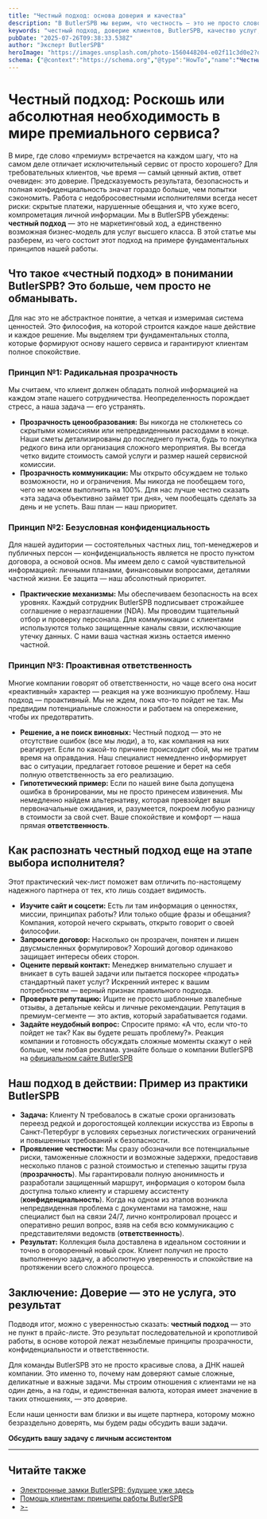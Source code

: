 ```yaml
---
title: "Честный подход: основа доверия и качества"
description: "В ButlerSPB мы верим, что честность — это не просто слово, а фундамент долгосрочных отношений с клиентами. Наш подход гарантирует прозрачность на всех этапах."
keywords: "честный подход, доверие клиентов, ButlerSPB, качество услуг, прозрачность, деловая этика"
pubDate: "2025-07-26T09:38:33.538Z"
author: "Эксперт ButlerSPB"
heroImage: "https://images.unsplash.com/photo-1560448204-e02f11c3d0e2?q=80&w=2070&auto=format&fit=crop"
schema: {"@context":"https://schema.org","@type":"HowTo","name":"Честный подход: основа доверия и качества","description":"В ButlerSPB мы верим, что честность — это не просто слово, а фундамент долгосрочных отношений с клиентами. Наш подход гарантирует прозрачность на всех этапах.","image":{"@type":"ImageObject","url":"https://images.unsplash.com/photo-1560448204-e02f11c3d0e2?q=80&w=2070&auto=format&fit=crop"},"aggregateRating":{"@type":"AggregateRating","ratingValue":"4.9","reviewCount":701,"bestRating":"5","worstRating":"1"},"publisher":{"@type":"Organization","name":"Блог ButlerSPB","logo":{"@type":"ImageObject","url":"https://butlerspb-blog.netlify.app/favicon.ico"}},"mainEntityOfPage":{"@type":"WebPage","@id":"https://butlerspb-blog.netlify.app/blog/chestnyy-podhod/"}}
---
```

# Честный подход: Роскошь или абсолютная необходимость в мире премиального сервиса?

В мире, где слово «премиум» встречается на каждом шагу, что на самом деле отличает исключительный сервис от просто хорошего? Для требовательных клиентов, чье время — самый ценный актив, ответ очевиден: это доверие. Предсказуемость результата, безопасность и полная конфиденциальность значат гораздо больше, чем попытки сэкономить. Работа с недобросовестными исполнителями всегда несет риски: скрытые платежи, нарушенные обещания и, что хуже всего, компрометация личной информации. Мы в ButlerSPB убеждены: **честный подход** — это не маркетинговый ход, а единственно возможная бизнес-модель для услуг высшего класса. В этой статье мы разберем, из чего состоит этот подход на примере фундаментальных принципов нашей работы.

## Что такое «честный подход» в понимании ButlerSPB? Это больше, чем просто не обманывать.

Для нас это не абстрактное понятие, а четкая и измеримая система ценностей. Это философия, на которой строится каждое наше действие и каждое решение. Мы выделяем три фундаментальных столпа, которые формируют основу нашего сервиса и гарантируют клиентам полное спокойствие.

### Принцип №1: Радикальная прозрачность

Мы считаем, что клиент должен обладать полной информацией на каждом этапе нашего сотрудничества. Неопределенность порождает стресс, а наша задача — его устранять.

*   **Прозрачность ценообразования:** Вы никогда не столкнетесь со скрытыми комиссиями или непредвиденными расходами в конце. Наши сметы детализированы до последнего пункта, будь то покупка редкого вина или организация сложного мероприятия. Вы всегда четко видите стоимость самой услуги и размер нашей сервисной комиссии.
*   **Прозрачность коммуникации:** Мы открыто обсуждаем не только возможности, но и ограничения. Мы никогда не пообещаем того, чего не можем выполнить на 100%. Для нас лучше честно сказать «эта задача объективно займет три дня», чем пообещать сделать за день и не успеть. Ваш план — наш приоритет.

### Принцип №2: Безусловная конфиденциальность

Для нашей аудитории — состоятельных частных лиц, топ-менеджеров и публичных персон — конфиденциальность является не просто пунктом договора, а основой основ. Мы имеем дело с самой чувствительной информацией: личными планами, финансовыми вопросами, деталями частной жизни. Ее защита — наш абсолютный приоритет.

*   **Практические механизмы:** Мы обеспечиваем безопасность на всех уровнях. Каждый сотрудник ButlerSPB подписывает строжайшее соглашение о неразглашении (NDA). Мы проводим тщательный отбор и проверку персонала. Для коммуникации с клиентами используются только защищенные каналы связи, исключающие утечку данных. С нами ваша частная жизнь остается именно частной.

### Принцип №3: Проактивная ответственность

Многие компании говорят об ответственности, но чаще всего она носит «реактивный» характер — реакция на уже возникшую проблему. Наш подход — проактивный. Мы не ждем, пока что-то пойдет не так. Мы предвидим потенциальные сложности и работаем на опережение, чтобы их предотвратить.

*   **Решение, а не поиск виновных:** Честный подход — это не отсутствие ошибок (все мы люди), а то, как компания на них реагирует. Если по какой-то причине происходит сбой, мы не тратим время на оправдания. Наш специалист немедленно информирует вас о ситуации, предлагает готовое решение и берет на себя полную ответственность за его реализацию.
*   **Гипотетический пример:** Если по нашей вине была допущена ошибка в бронировании, мы не просто принесем извинения. Мы немедленно найдем альтернативу, которая превзойдет ваши первоначальные ожидания, и, разумеется, покроем любую разницу в стоимости за свой счет. Ваше спокойствие и комфорт — наша прямая **ответственность**.

## Как распознать честный подход еще на этапе выбора исполнителя?

Этот практический чек-лист поможет вам отличить по-настоящему надежного партнера от тех, кто лишь создает видимость.

*   **Изучите сайт и соцсети:** Есть ли там информация о ценностях, миссии, принципах работы? Или только общие фразы и обещания? Компания, которой нечего скрывать, открыто говорит о своей философии.
*   **Запросите договор:** Насколько он прозрачен, понятен и лишен двусмысленных формулировок? Хороший договор одинаково защищает интересы обеих сторон.
*   **Оцените первый контакт:** Менеджер внимательно слушает и вникает в суть вашей задачи или пытается поскорее «продать» стандартный пакет услуг? Искренний интерес к вашим потребностям — верный признак правильного подхода.
*   **Проверьте репутацию:** Ищите не просто шаблонные хвалебные отзывы, а детальные кейсы и личные рекомендации. Репутация в премиум-сегменте — это актив, который зарабатывается годами.
*   **Задайте неудобный вопрос:** Спросите прямо: «А что, если что-то пойдет не так? Как вы будете решать проблему?». Реакция компании и готовность обсуждать сложные моменты скажут о ней больше, чем любая реклама. узнайте больше о компании ButlerSPB на <a href="https://butlerspb.ru/o-nas" target="_blank" rel="nofollow">официальном сайте ButlerSPB</a>

## Наш подход в действии: Пример из практики ButlerSPB

*   **Задача:** Клиенту N требовалось в сжатые сроки организовать переезд редкой и дорогостоящей коллекции искусства из Европы в Санкт-Петербург в условиях серьезных логистических ограничений и повышенных требований к безопасности.
*   **Проявление честности:** Мы сразу обозначили все потенциальные риски, таможенные сложности и возможные задержки, предоставив несколько планов с разной стоимостью и степенью защиты груза (**прозрачность**). Мы гарантировали полную анонимность и разработали защищенный маршрут, информация о котором была доступна только клиенту и старшему ассистенту (**конфиденциальность**). Когда на одном из этапов возникла непредвиденная проблема с документами на таможне, наш специалист был на связи 24/7, лично контролировал процесс и оперативно решил вопрос, взяв на себя всю коммуникацию с представителями ведомств (**ответственность**).
*   **Результат:** Коллекция была доставлена в идеальном состоянии и точно в оговоренный новый срок. Клиент получил не просто выполненную задачу, а абсолютную уверенность и спокойствие на протяжении всего сложного процесса.

## Заключение: Доверие — это не услуга, это результат

Подводя итог, можно с уверенностью сказать: **честный подход** — это не пункт в прайс-листе. Это результат последовательной и кропотливой работы, в основе которой лежат незыблемые принципы прозрачности, конфиденциальности и ответственности.

Для команды ButlerSPB это не просто красивые слова, а ДНК нашей компании. Это именно то, почему нам доверяют самые сложные, деликатные и важные задачи. Мы строим отношения с клиентами не на один день, а на годы, и единственная валюта, которая имеет значение в таких отношениях, — это доверие.

Если наши ценности вам близки и вы ищете партнера, которому можно безраздельно доверять, мы будем рады обсудить ваши задачи.

**Обсудить вашу задачу с личным ассистентом**

---

## Читайте также

*   [Электронные замки ButlerSPB: будущее уже здесь](/blog/elektronnye-zamki/)
*   [Помощь клиентам: принципы работы ButlerSPB](/blog/pomosch-klientam/)
*   [>-](/blog/kak-prodat-investicionnuyu-kvartiru-s-maksimalnoy-vygodoy/)

